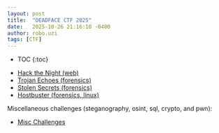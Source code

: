 ```yaml
---
layout: post
title:  "DEADFACE CTF 2025"
date:   2025-10-26 21:16:10 -0400
author: robo.uzi
tags: [CTF]
---
```

* TOC
{:toc}

- [Hack the Night (web)](/hack-the-night/)
- [Trojan Echoes (forensics)](/trojan-echoes/)
- [Stolen Secrets (forensics)](/stolen-secrets/)
- [Hostbuster (forensics, linux)](/hostbuster/)

Miscellaneous challenges (steganography, osint, sql, crypto, and pwn):
- [Misc Challenges](/main-challenges/)
